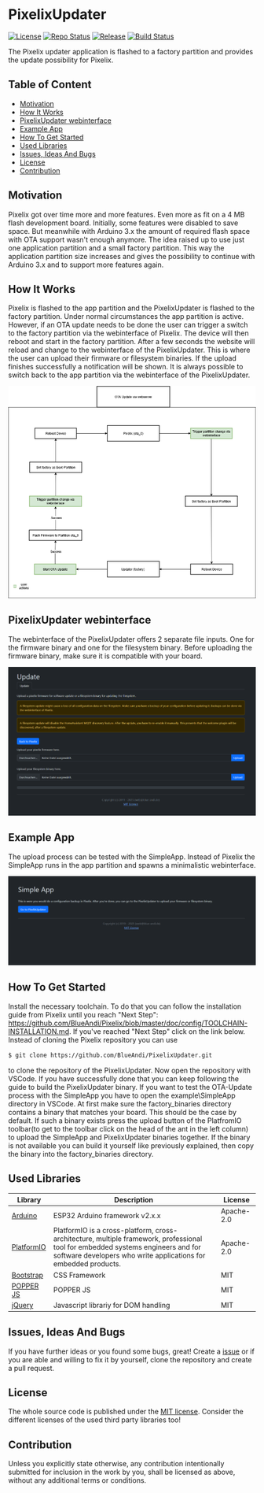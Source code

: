 # PixelixUpdater <!-- omit in toc -->

[![License](https://img.shields.io/badge/license-MIT-blue.svg)](http://choosealicense.com/licenses/mit/)
[![Repo Status](https://www.repostatus.org/badges/latest/wip.svg)](https://www.repostatus.org/#wip)
[![Release](https://img.shields.io/github/release/BlueAndi/PixelixUpdater.svg)](https://github.com/BlueAndi/PixelixUpdater/releases)
[![Build Status](https://github.com/BlueAndi/PixelixUpdater/actions/workflows/main.yml/badge.svg)](https://github.com/BlueAndi/PixelixUpdater/actions/workflows/main.yml)

The Pixelix updater application is flashed to a factory partition and provides the update possibility for Pixelix.

## Table of Content <!-- omit in toc -->

- [Motivation](#motivation)
- [How It Works](#how-it-works)
- [PixelixUpdater webinterface](#pixelixupdater-webinterface)
- [Example App](#example-app)
- [How To Get Started](#how-to-get-started)
- [Used Libraries](#used-libraries)
- [Issues, Ideas And Bugs](#issues-ideas-and-bugs)
- [License](#license)
- [Contribution](#contribution)

## Motivation

Pixelix got over time more and more features. Even more as fit on a 4 MB flash development board. Initially, some features were disabled to save space. But meanwhile with Arduino 3.x the amount of required flash space with OTA support wasn't enough anymore.
The idea raised up to use just one application partition and a small factory partition. This way the application partition size increases and gives the possibility to continue with Arduino 3.x and to support more features again.

## How It Works

Pixelix is flashed to the app partition and the PixelixUpdater is flashed to the factory partition. Under normal circumstances the app partition is active. However, if an OTA update needs to be done the user can trigger a switch to the factory partition via the webinterface of Pixelix. The device will then reboot and start in the factory partition. After a few seconds the website will reload and change to the webinterface of the PixelixUpdater. This is where the user can upload their firmware or filesystem binaries. If the upload finishes successfully a notification will be shown. It is always possible to switch back to the app partition via the webinterface of the PixelixUpdater.

![](doc/images/OTA_Update_Webserver.png)

## PixelixUpdater webinterface

The webinterface of the PixelixUpdater offers 2 separate file inputs. One for the firmware binary and one for the filesystem binary. Before uploading the firmware binary, make sure it is compatible with your board.

![](doc/images/PixelixUpdater.png)

## Example App

The upload process can be tested with the SimpleApp. Instead of Pixelix the SimpleApp runs in the app partition and spawns a minimalistic webinterface. 

![](doc/images/SimpleApp.png)

## How To Get Started

Install the necessary toolchain. To do that you can follow the installation guide from Pixelix until you reach "Next Step": https://github.com/BlueAndi/Pixelix/blob/master/doc/config/TOOLCHAIN-INSTALLATION.md. If you've reached "Next Step" click on the link below. Instead of cloning the Pixelix repository you can use 
```bash
$ git clone https://github.com/BlueAndi/PixelixUpdater.git
```
 to clone the repository of the PixelixUpdater. 
 Now open the repository with VSCode. If you have successfully done that you can keep following the guide to build the PixelixUpdater binary. If you want to test the OTA-Update process with the SimpleApp you have to open the example\SimpleApp directory in VSCode. At first make sure the factory_binaries directory contains a binary that matches your board. This should be the case by default. If such a binary exists press the upload button of the PlatfromIO toolbar(to get to the toolbar click on the head of the ant in the left column) to upload the SimpleApp and PixelixUpdater binaries together. If the binary is not available you can build it yourself like previously explained, then copy the binary into the factory_binaries directory.

## Used Libraries

| Library | Description | License |
| - | - | - |
| [Arduino](https://github.com/platformio/platform-espressif32) | ESP32 Arduino framework v2.x.x | Apache-2.0 |
| [PlatformIO](https://platformio.org) | PlatformIO is a cross-platform, cross-architecture, multiple framework, professional tool for embedded systems engineers and for software developers who write applications for embedded products. | Apache-2.0 |
| [Bootstrap](https://getbootstrap.com/) | CSS Framework | MIT |
| [POPPER JS](https://popper.js.org/) | POPPER JS | MIT |
| [jQuery](https://jquery.com/) | Javascript librariy for DOM handling | MIT |

## Issues, Ideas And Bugs

If you have further ideas or you found some bugs, great! Create a [issue](https://github.com/BlueAndi/PixelixUpdater/issues) or if you are able and willing to fix it by yourself, clone the repository and create a pull request.

## License

The whole source code is published under the [MIT license](http://choosealicense.com/licenses/mit/).
Consider the different licenses of the used third party libraries too!

## Contribution

Unless you explicitly state otherwise, any contribution intentionally submitted for inclusion in the work by you, shall be licensed as above, without any
additional terms or conditions.
